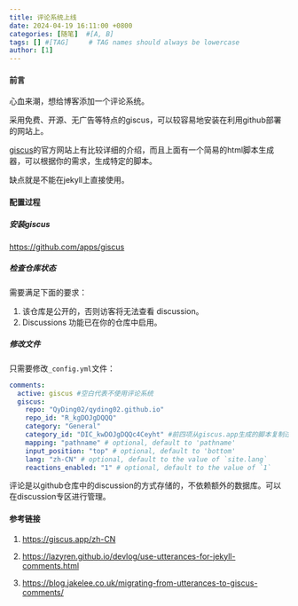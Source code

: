 ```yaml
---
title: 评论系统上线
date: 2024-04-19 16:11:00 +0800
categories: [随笔]  #[A, B]
tags: [] #[TAG]     # TAG names should always be lowercase
author: [1]
---
```




#### 前言

心血来潮，想给博客添加一个评论系统。

采用免费、开源、无广告等特点的giscus，可以较容易地安装在利用github部署的网站上。

[giscus](https://giscus.app/zh-CN)的官方网站上有比较详细的介绍，而且上面有一个简易的html脚本生成器，可以根据你的需求，生成特定的脚本。

缺点就是不能在jekyll上直接使用。

#### 配置过程

##### 安装giscus

https://github.com/apps/giscus

##### 检查仓库状态

需要满足下面的要求：

1. 该仓库是公开的，否则访客将无法查看 discussion。 
2. Discussions 功能已在你的仓库中启用。

##### 修改文件

只需要修改`_config.yml`文件：

```yaml
comments:
  active: giscus #空白代表不使用评论系统
  giscus:
    repo: "QyDing02/qyding02.github.io" 
    repo_id: "R_kgDOJgDQQQ"
    category: "General"
    category_id: "DIC_kwDOJgDQQc4Ceyht" #前四项从giscus.app生成的脚本复制过来
    mapping: "pathname" # optional, default to 'pathname'
    input_position: "top" # optional, default to 'bottom'
    lang: "zh-CN" # optional, default to the value of `site.lang`
    reactions_enabled: "1" # optional, default to the value of `1`

```

评论是以github仓库中的discussion的方式存储的，不依赖额外的数据库。可以在discussion专区进行管理。


#### 参考链接

1. https://giscus.app/zh-CN

2. https://lazyren.github.io/devlog/use-utterances-for-jekyll-comments.html

3. https://blog.jakelee.co.uk/migrating-from-utterances-to-giscus-comments/
